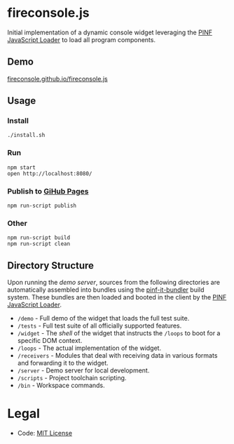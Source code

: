 fireconsole.js
==============

Initial implementation of a dynamic console widget leveraging the
[PINF JavaScript Loader](https://github.com/pinf/pinf-loader-js) to load all program components.


Demo
----

[fireconsole.github.io/fireconsole.js](http://fireconsole.github.io/fireconsole.js/)


Usage
-----

### Install

    ./install.sh

### Run

    npm start
    open http://localhost:8080/

### Publish to [GiHub Pages](https://pages.github.com/)

    npm run-script publish

### Other

    npm run-script build
    npm run-script clean


Directory Structure
-------------------

Upon running the *demo server*, sources from the following directories are automatically
assembled into bundles using the [pinf-it-bundler](https://github.com/pinf-it/pinf-it-bundler)
build system. These bundles are then loaded and booted in the client by the
[PINF JavaScript Loader](https://github.com/pinf/pinf-loader-js).

  * `/demo` - Full demo of the widget that loads the full test suite.
  * `/tests` - Full test suite of all officially supported features.
  * `/widget` - The *shell* of the widget that instructs the `/loops` to boot for a specific DOM context.
  * `/loops` - The actual implementation of the widget.
  * `/receivers` - Modules that deal with receiving data in various formats and forwarding it to the widget.
  * `/server` - Demo server for local development.
  * `/scripts` - Project toolchain scripting.
  * `/bin` - Workspace commands.


Legal
=====

  * Code: [MIT License](http://opensource.org/licenses/mit-license.php)
